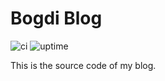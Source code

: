 # Bogdi Blog

![ci](https://github.com/gofort/bogdi/actions/workflows/ci.yml/badge.svg)
![uptime](https://badgen.net/uptime-robot/month/m791753153-c6291fad3705be6ac409a645)

This is the source code of my blog.
